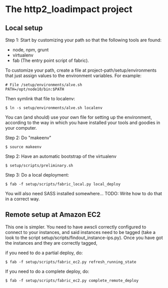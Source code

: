 
The http2\_loadimpact project
=============================

Local setup
-----------

Step 1: Start by customizing your path so that the following
tools are found:

- node, npm, grunt
- virtualenv
- fab (The entry point script of fabric).

To customize your path, create a file at project-path/setup/environments  
that just assign values to the environment variables. For example:

    # File /setup/environments/alve.sh
    PATH=/opt/node10/bin:$PATH

Then symlink that file to localenv:

    $ ln -s setup/environments/alve.sh localenv

You can (and should) use your own file for setting up the environment, according
to the way in which you have installed your tools and goodies in your computer.

Step 2: Do "makeenv"

    $ source makeenv

Step 2: Have an automatic bootstrap of the virtualenv

    $ setup/scripts/preliminary.sh

Step 3: Do a local deployment:

    $ fab -f setup/scripts/fabric_local.py local_deploy


You will also need SASS installed somewhere... TODO: Write how to do that in a 
correct way.

Remote setup at Amazon EC2
--------------------------

This one is simpler. You need to have awscli correctly configured to connect to your 
instances, and said instances need to be tagged (take a look to the script setup/scripts/findout_instance-ips.py). Once you have got the instances and they are correctly tagged,

if you need to do a partial deploy, do:

    $ fab -f setup/scripts/fabric_ec2.py refresh_running_state


If you need to do a complete deploy, do:


    $ fab -f setup/scripts/fabric_ec2.py complete_remote_deploy

